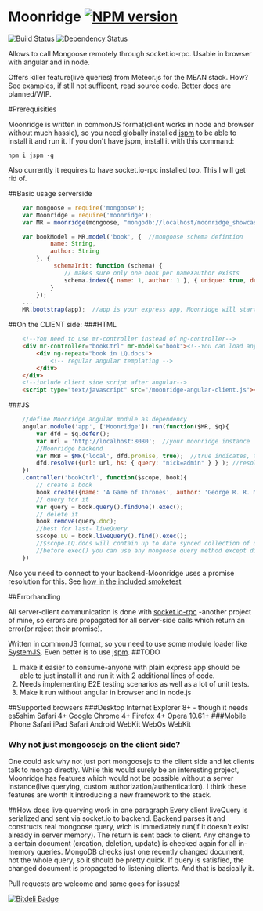 Moonridge   [![NPM version](https://badge.fury.io/js/moonridge.png)](http://badge.fury.io/js/moonridge)
=========
[![Build Status](https://travis-ci.org/capaj/Moonridge.svg?tag=1.0.3)](https://travis-ci.org/capaj/Moonridge)
[![Dependency Status](https://david-dm.org/capaj/Moonridge.svg)](https://david-dm.org/capaj/Moonridge)

Allows to call Mongoose remotely through socket.io-rpc. Usable in browser with angular and in node.

Offers killer feature(live queries) from Meteor.js for the MEAN stack. How?
See examples, if still not sufficent, read source code. Better docs are planned/WIP.

#Prerequisities

Moonridge is written in commonJS format(client works in node and browser without much hassle), so you need globally installed [jspm](https://github.com/jspm/jspm-cli) to be able to install it and run it.
If you don't have jspm, install it with this command:

    npm i jspm -g

Also currently it requires to have socket.io-rpc installed too. This I will get rid of.

##Basic usage serverside
```javascript
    var mongoose = require('mongoose');
    var Moonridge = require('moonridge');
    var MR = moonridge(mongoose, "mongodb://localhost/moonridge_showcase");		//MongoDB address is optional-you can connect as always with mongoose

    var bookModel = MR.model('book', {  //mongoose schema defintion
            name: String,
            author: String
        }, {
             schemaInit: function (schema) {
                // makes sure only one book per nameXauthor exists
                schema.index({ name: 1, author: 1 }, { unique: true, dropDups: true });
            }
        });
    ...
    MR.bootstrap(app);	//app is your express app, Moonridge will start listening on port app.get("port")
```
##On the CLIENT side:
###HTML
```html
	<!--You need to use mr-controller instead of ng-controller-->
    <div mr-controller="bookCtrl" mr-models="book"><!--You can load any number of models you like, separate them by commas-->
        <div ng-repeat="book in LQ.docs">
            <!-- regular angular templating -->
        </div>
    </div>
    <!--include client side script after angular-->
    <script type="text/javascript" src="/moonridge-angular-client.js"></script>
```    
###JS
```javascript
    //define Moonridge angular module as dependency
	angular.module('app', ['Moonridge']).run(function($MR, $q){
		var dfd = $q.defer();
        var url = 'http://localhost:8080';	//your moonridge instance
		//Moonridge backend
		var MRB = $MR('local', dfd.promise, true);  //true indicates, that this backend should be used by default
		dfd.resolve({url: url, hs: { query: "nick=admin" } } );	//resolve connects you to the Moonridge backend
	})
    .controller('bookCtrl', function($scope, book){
        // create a book
        book.create({name: 'A Game of Thrones', author: 'George R. R. Martin'});
        // query for it
        var query = book.query().findOne().exec();
        // delete it
        book.remove(query.doc);
        //best for last- liveQuery
        $scope.LQ = book.liveQuery().find().exec();
        //$scope.LQ.docs will contain up to date synced collection of documents that satisfy the query. You can
        //before exec() you can use any mongoose query method except distinct, remove, update
    })
```    
Also you need to connect to your backend-Moonridge uses a promise resolution for this. See [how in the included smoketest](https://github.com/capaj/Moonridge/blob/8faf7ad4b7c6c0301d70c3d8a346348d2b21e86d/e2e-smoketest/mr-test-ctrl.js#L84)

##Errorhandling

All server-client communication is done with [socket.io-rpc](https://github.com/capaj/socket.io-rpc) -another project of mine, so errors are propagated for all server-side calls which return an error(or reject their promise).

Written in commonJS format, so you need to use some module loader like [SystemJS](https://github.com/systemjs/systemjs). Even better is to use [jspm](https://github.com/jspm/jspm-cli).
##TODO
1. make it easier to consume-anyone with plain express app should be able to just install it and run it with 2 additional lines of code.
2. Needs implementing E2E testing scenarios as well as a lot of unit tests.
3. Make it run without angular in browser and in node.js

##Supported browsers
###Desktop
    Internet Explorer 8+ - though it needs es5shim
    Safari 4+
    Google Chrome 4+
    Firefox 4+
    Opera 10.61+
###Mobile
    iPhone Safari
    iPad Safari
    Android WebKit
    WebOs WebKit

### Why not just mongoosejs on the client side?
One could ask why not just port mongoosejs to the client side and let clients talk to mongo directly. While this would surely be an interesting project, Moonridge has features which would not be possible without a server instance(live querying, custom authorization/authentication). I think these features are worth it introducing a new framework to the stack.
    
##How does live querying work in one paragraph
Every client liveQuery is serialized and sent via socket.io to backend. Backend parses it and constructs real mongoose query, wich is immediately run(if it doesn't exist already in server memory). The return is sent back to client. Any change to a certain document (creation, deletion, update) is checked again for all in-memory queries. MongoDB checks just one recently changed document, not the whole query, so it should be pretty quick. If query is satisfied, the changed document is propagated to listening clients. And that is basically it.

Pull requests are welcome and same goes for issues!

[![Bitdeli Badge](https://d2weczhvl823v0.cloudfront.net/capaj/moonridge/trend.png)](https://bitdeli.com/free "Bitdeli Badge")

